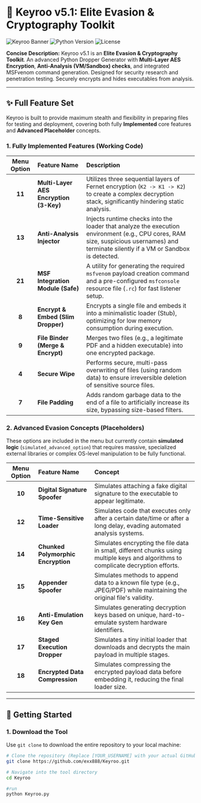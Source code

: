 # 💎 Keyroo v5.1: Elite Evasion & Cryptography Toolkit

![Keyroo Banner](https://img.shields.io/badge/Keyroo-v5.1%20Evasion%20Toolkit-red?style=for-the-badge&logo=github)
![Python Version](https://img.shields.io/badge/Python-3.x-blue?style=for-the-badge&logo=python)
![License](https://img.shields.io/badge/License-MIT-green?style=for-the-badge)

**Concise Description:** Keyroo v5.1 is an **Elite Evasion & Cryptography Toolkit**. An advanced Python Dropper Generator with **Multi-Layer AES Encryption**, **Anti-Analysis (VM/Sandbox) checks**, and integrated MSFvenom command generation. Designed for security research and penetration testing. Securely encrypts and hides executables from analysis.

---

## ✨ Full Feature Set

Keyroo is built to provide maximum stealth and flexibility in preparing files for testing and deployment, covering both fully **Implemented** core features and **Advanced Placeholder** concepts.

### 1. Fully Implemented Features (Working Code)

| Menu Option | Feature Name | Description |
| :---: | :--- | :--- |
| **11** | **Multi-Layer AES Encryption (3-Key)** | Utilizes three sequential layers of Fernet encryption (`K2 -> K1 -> K2`) to create a complex decryption stack, significantly hindering static analysis. |
| **13** | **Anti-Analysis Injector** | Injects runtime checks into the loader that analyze the execution environment (e.g., CPU cores, RAM size, suspicious usernames) and terminate silently if a VM or Sandbox is detected. |
| **21** | **MSF Integration Module (Safe)** | A utility for generating the required `msfvenom` payload creation command and a pre-configured `msfconsole` resource file (`.rc`) for fast listener setup. |
| **8** | **Encrypt & Embed (Slim Dropper)** | Encrypts a single file and embeds it into a minimalistic loader (Stub), optimizing for low memory consumption during execution. |
| **9** | **File Binder (Merge & Encrypt)** | Merges two files (e.g., a legitimate PDF and a hidden executable) into one encrypted package. |
| **4** | **Secure Wipe** | Performs secure, multi-pass overwriting of files (using random data) to ensure irreversible deletion of sensitive source files. |
| **7** | **File Padding** | Adds random garbage data to the end of a file to artificially increase its size, bypassing size-based filters. |

### 2. Advanced Evasion Concepts (Placeholders)

These options are included in the menu but currently contain **simulated logic** (`simulated_advanced_option`) that requires massive, specialized external libraries or complex OS-level manipulation to be fully functional.

| Menu Option | Feature Name | Concept |
| :---: | :--- | :--- |
| **10** | **Digital Signature Spoofer** | Simulates attaching a fake digital signature to the executable to appear legitimate. |
| **12** | **Time-Sensitive Loader** | Simulates code that executes only after a certain date/time or after a long delay, evading automated analysis systems. |
| **14** | **Chunked Polymorphic Encryption** | Simulates encrypting the file data in small, different chunks using multiple keys and algorithms to complicate decryption efforts. |
| **15** | **Appender Spoofer** | Simulates methods to append data to a known file type (e.g., JPEG/PDF) while maintaining the original file's validity. |
| **16** | **Anti-Emulation Key Gen** | Simulates generating decryption keys based on unique, hard-to-emulate system hardware identifiers. |
| **17** | **Staged Execution Dropper** | Simulates a tiny initial loader that downloads and decrypts the main payload in multiple stages. |
| **18** | **Encrypted Data Compression** | Simulates compressing the encrypted payload data before embedding it, reducing the final loader size. |

---

## 🚀 Getting Started

### 1. Download the Tool

Use `git clone` to download the entire repository to your local machine:

```bash
# Clone the repository (Replace [YOUR_USERNAME] with your actual GitHub username)
git clone https://github.com/exx888/Keyroo.git

# Navigate into the tool directory
cd Keyroo

#run
python Keyroo.py

